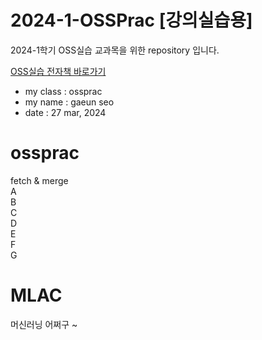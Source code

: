 # 2024-1-OSSPrac [강의실습용]
2024-1학기 OSS실습 교과목을 위한 repository 입니다.

[OSS실습 전자책 바로가기](https://wikidocs.net/book/13835)

- my class : ossprac 
- my name : gaeun seo 
- date : 27 mar, 2024 

# ossprac
fetch & merge  
A  
B  
C  
D  
E  
F  
G  

# MLAC
머신러닝 어쩌구 ~